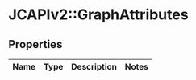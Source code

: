 # JCAPIv2::GraphAttributes

## Properties
Name | Type | Description | Notes
------------ | ------------- | ------------- | -------------

